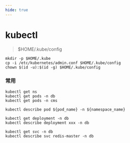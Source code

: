```yaml
---
hide: true
---
```

# kubectl

> $HOME/.kube/config

```
mkdir -p $HOME/.kube
cp -i /etc/kubernetes/admin.conf $HOME/.kube/config
chown $(id -u):$(id -g) $HOME/.kube/config
```

### 常用

```
kubectl get ns
kubectl get pods -n db
kubectl get pods -n cms
```

```
kubectl describe pod ${pod_name} -n ${namespace_name}
```

```
kubectl get deployment -n db
kubectl describe deployment xxx -n db
```

```
kubectl get svc -n db
kubectl describe svc redis-master -n db
```


